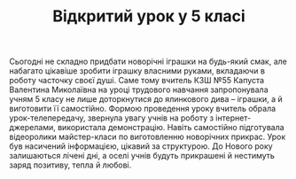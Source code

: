 ﻿---
title: Відкритий урок у 5 класі
---

Сьогодні не складно придбати новорічні іграшки на будь-який смак, але набагато цікавіше зробити іграшку власними руками, вкладаючи в роботу часточку своєї душі. Саме тому вчитель КЗШ №55 Капуста Валентина Миколаївна на уроці трудового навчання запропонувала учням 5 класу не лише доторкнутися до ялинкового дива – іграшки, а й виготовити її самостійно. Формою проведення уроку вчитель обрала урок-телепередачу, звернула увагу учнів на роботу з інтернет-джерелами, використала демонстрацію. Навіть самостійно підготувала відеоролики майстер-класи по виготовленню новорічних прикрас. Урок був насичений інформацією, цікавий за структурою. До Нового року залишаються лічені дні, а оселі учнів будуть прикрашені й нестимуть заряд позитиву, тепла й любові.

<slideshow />
